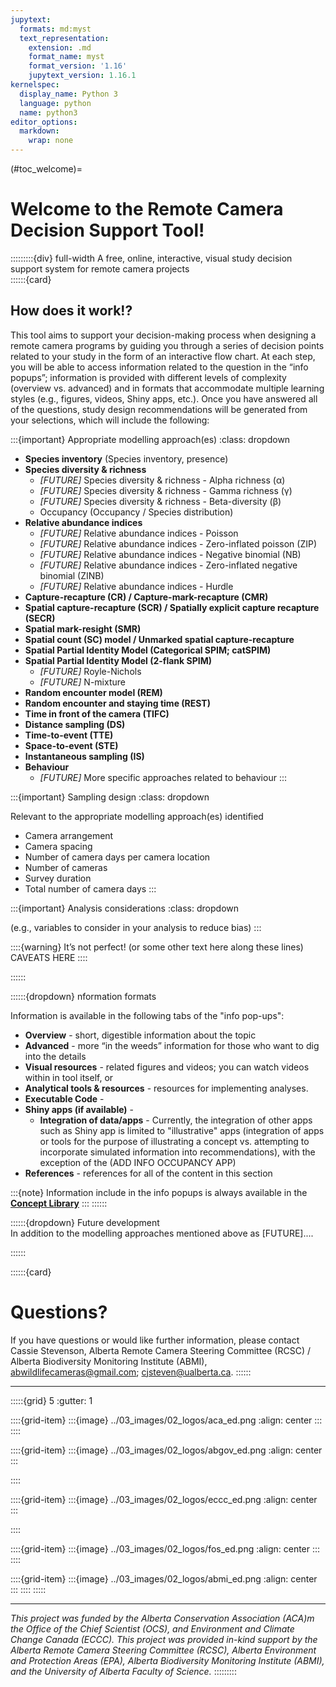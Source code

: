 ```yaml
---
jupytext:
  formats: md:myst
  text_representation:
    extension: .md
    format_name: myst
    format_version: '1.16'
    jupytext_version: 1.16.1
kernelspec:
  display_name: Python 3
  language: python
  name: python3
editor_options:
  markdown:
    wrap: none
---
```

(#toc_welcome)=
# Welcome to the Remote Camera Decision Support Tool! 
:::::::::{div} full-width
A free, online, interactive, visual study decision support system for remote camera projects
<br>
::::::{card}
## How does it work!? 
This tool aims to support your decision-making process when designing a remote camera programs by guiding you through a series of decision points related to your study in the form of an interactive flow chart.
At each step, you will be able to access information related to the question in the “info popups”; information is provided with different levels of complexity (overview vs. advanced) and in formats that accommodate multiple learning styles (e.g., figures, videos, Shiny apps, etc.). Once you have answered all of the questions, study design recommendations will be generated from your selections, which will include the following:

:::{important} Appropriate modelling approach(es)
:class: dropdown

- **Species inventory** (Species inventory, presence)
- **Species diversity & richness**
    -   *\[FUTURE\]* Species diversity & richness \- Alpha richness (α)
    -   *\[FUTURE\]* Species diversity & richness \- Gamma richness (γ)
    -   *\[FUTURE\]* Species diversity & richness \- Beta-diversity (β)
    -   Occupancy (Occupancy / Species distribution)
- **Relative abundance indices**
    -   *\[FUTURE\]* Relative abundance indices \- Poisson
    -   *\[FUTURE\]* Relative abundance indices \- Zero-inflated poisson (ZIP)
    -   *\[FUTURE\]* Relative abundance indices \- Negative binomial (NB)
    -   *\[FUTURE\]* Relative abundance indices \- Zero-inflated negative binomial (ZINB)
    -   *\[FUTURE\]* Relative abundance indices \- Hurdle
- **Capture-recapture (CR) / Capture-mark-recapture (CMR)**
- **Spatial capture-recapture (SCR) / Spatially explicit capture recapture (SECR)**
- **Spatial mark-resight (SMR)**
- **Spatial count (SC) model / Unmarked spatial capture-recapture**
- **Spatial Partial Identity Model (Categorical SPIM; catSPIM)**
- **Spatial Partial Identity Model (2-flank SPIM)**
    -   *\[FUTURE\]* Royle-Nichols
    -   *\[FUTURE\]* N-mixture
- **Random encounter model (REM)**
- **Random encounter and staying time (REST)**
- **Time in front of the camera (TIFC)**
- **Distance sampling (DS)**
- **Time-to-event (TTE)**
- **Space-to-event (STE)**
- **Instantaneous sampling (IS)**
- **Behaviour**
    -   *\[FUTURE\]* More specific approaches related to behaviour
:::

:::{important} Sampling design
:class: dropdown

Relevant to the appropriate modelling approach(es) identified
- Camera arrangement
- Camera spacing
- Number of camera days per camera location
- Number of cameras
- Survey duration
- Total number of camera days
:::

:::{important} Analysis considerations
:class: dropdown

(e.g., variables to consider in your analysis to reduce bias)
:::

::::{warning} It’s not perfect! (or some other text here along these lines)
CAVEATS HERE
::::

::::::

::::::{dropdown} nformation formats

Information is available in the following tabs of the "info pop-ups":
- **Overview** \- short, digestible information about the topic
- **Advanced** \- more “in the weeds” information for those who want to dig into the details
- **Visual resources** \- related figures and videos; you can watch videos within in tool itself, or 
- **Analytical tools & resources** \- resources for implementing analyses.
- **Executable Code** \- 
- **Shiny apps (if available)** \-
    -   **Integration of data/apps** - Currently, the integration of other apps such as Shiny app is limited to "illustrative" apps (integration of apps or tools for the purpose of illustrating a concept vs. attempting to incorporate simulated information into recommendations), with the exception of the (ADD INFO OCCUPANCY APP)
- **References** \- references for all of the content in this section

:::{note}
Information include in the info popups is always available in the **[Concept Library]( https://ab-rcsc.github.io/rc-decision-support-tool_concept-library/)**
:::
::::::

::::::{dropdown}  Future development
\
In addition to the modelling approaches mentioned above as \[FUTURE\]....

<!--
:::{dropdown} Illustrative vs. data-simulation app-integration
- **ILLUSTRATIVE app-integration**: integration of apps or tools for the sole purpose of illustrating a concept. The user may be able to toggle or adjust values (e.g., select for different camera configurations, spacing, or # of land cover types to see how these factors influence the layout of cameras), but these inputs/choices do not inform other parts of the decision-making process, tool, or resulting recommendations (i.e., once the app is closed, it’s like nothing ever happened).
- **DATA-SIMULATION app-integration**: integration of apps or tools for the purpose of performing calculations based on user inputs (e.g., ) that will inform other parts of the decision-making process, tool, and/or resulting recommendations
:::
-->
::::::

::::::{card}
# Questions?
If you have questions or would like further information, please contact Cassie Stevenson, Alberta Remote Camera Steering Committee (RCSC) / Alberta Biodiversity Monitoring Institute (ABMI), <abwildlifecameras@gmail.com>; <cjsteven@ualberta.ca>.
::::::

***

:::::{grid} 5
:gutter: 1

::::{grid-item}
:::{image} ../03_images/02_logos/aca_ed.png
:align: center
:::
::::

::::{grid-item}
:::{image} ../03_images/02_logos/abgov_ed.png
:align: center
:::

::::

::::{grid-item}
:::{image} ../03_images/02_logos/eccc_ed.png
:align: center
:::

::::

::::{grid-item} 
:::{image} ../03_images/02_logos/fos_ed.png
:align: center
:::
::::

::::{grid-item} 
:::{image} ../03_images/02_logos/abmi_ed.png
:align: center
:::
::::
:::::

***

*This project was funded by the Alberta Conservation Association (ACA)m the Office of the Chief Scientist (OCS), and Environment and Climate Change Canada (ECCC). This project was provided in-kind support by the Alberta Remote Camera Steering Committee (RCSC), Alberta Environment and Protection Areas (EPA), Alberta Biodiversity Monitoring Institute (ABMI), and the University of Alberta Faculty of Science.*
:::::::::